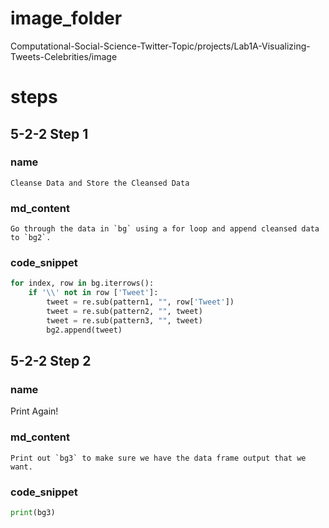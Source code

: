 # image_folder

Computational-Social-Science-Twitter-Topic/projects/Lab1A-Visualizing-Tweets-Celebrities/image

# steps
## 5-2-2 Step 1
### name
```
Cleanse Data and Store the Cleansed Data
```
### md_content
```
Go through the data in `bg` using a for loop and append cleansed data to `bg2`.
```
### code_snippet
```python
for index, row in bg.iterrows():
    if '\\' not in row ['Tweet']:
        tweet = re.sub(pattern1, "", row['Tweet'])
        tweet = re.sub(pattern2, "", tweet)
        tweet = re.sub(pattern3, "", tweet)
        bg2.append(tweet)
```
## 5-2-2 Step 2
### name
Print Again!
### md_content
```
Print out `bg3` to make sure we have the data frame output that we want.
```
### code_snippet
```python
print(bg3)
```